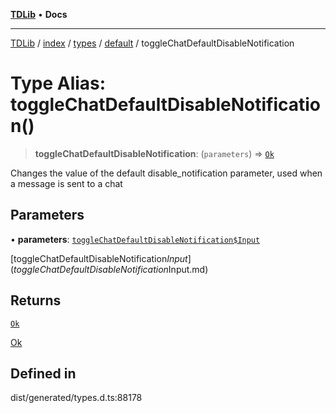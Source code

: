[**TDLib**](../../../../../../README.md) • **Docs**

***

[TDLib](../../../../../../modules.md) / [index](../../../../../README.md) / [types](../../../README.md) / [default](../README.md) / toggleChatDefaultDisableNotification

# Type Alias: toggleChatDefaultDisableNotification()

> **toggleChatDefaultDisableNotification**: (`parameters`) => [`Ok`](Ok-1.md)

Changes the value of the default disable_notification parameter, used when a message is sent to a chat

## Parameters

• **parameters**: [`toggleChatDefaultDisableNotification$Input`](toggleChatDefaultDisableNotification$Input.md)

[toggleChatDefaultDisableNotification$Input](toggleChatDefaultDisableNotification$Input.md)

## Returns

[`Ok`](Ok-1.md)

[Ok](Ok-1.md)

## Defined in

dist/generated/types.d.ts:88178
